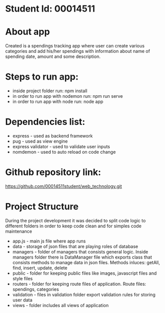 # Student Id: 00014511

# About app

Created is a spendings tracking app where user can create various categories and add his/her spendings with information about name of spending date, amount and some description.

# Steps to run app:

* inside project folder run: npm install
* in order to run app with nodemon run: npm run serve
* in order to run app with node run: node app
  
# Dependencies list:
* express - used as backend framework
* pug - used as view engine
* express validator - used to validate user inputs
* nomdemon - used to auto reload on code change

# Github repository link: 
https://github.com/00014511student/web_technology.git

#   Project Structure

During the project development it was decided to split code logic to different folders in order to keep code clean and for simples code maintenance

* app.js - main js file where app runs
* data - storage of json files that are playing roles of database
* managers - folder of managers that consists general logic. Inside managers folder there is DataManager file which exports class that consists methods to manage data in json files. Methods inluces: getAll, find, insert, update, delete
* public - folder for keeping public files like images, javascript files and style files
* routers - folder for keeping route files of application. Route files: spendings, categories
* validation - files in validation folder export validation rules for storing user data
* views - folder includes all views of application 
